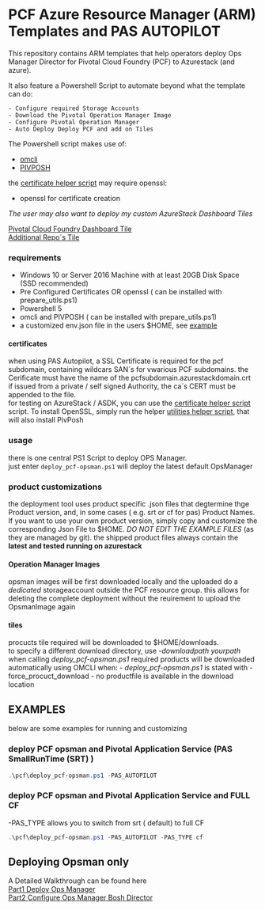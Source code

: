 # PCF Azure Resource Manager (ARM) Templates and PAS AUTOPILOT

This repository contains ARM templates that help operators deploy Ops Manager Director for Pivotal Cloud Foundry (PCF) to Azurestack (and azure).  

It also feature a Powershell Script to automate beyond what the template can do:  

    - Configure required Storage Accounts  
    - Download the Pivotal Operation Manager Image  
    - Configure Pivotal Operation Manager  
    - Auto Deploy Deploy PCF and add on Tiles  

The Powershell script makes use of:

- [omcli](https://github.com/pivotal-cf/om)  
- [PIVPOSH](https://github.com/bottkars/PIVPosh)  

the [certificate helper script](/create_certs.ps1) may require openssl:
- openssl for certificate creation

*The user may also want to deploy my custom AzureStack Dashboard Tiles*

[Pivotal Cloud Foundry Dashboard Tile](/docs/tile1.md)   
[Additional Repo´s Tile](/docs/tile2.md)

### requirements

   - Windows 10 or Server 2016 Machine with at least 20GB Disk Space (SSD recommended) 
   - Pre Configured  Certificates OR openssl ( can be installed with prepare_utils.ps1)
   - Powershell 5
   - omcli and PIVPOSH ( can be installed with prepare_utils.ps1)
   - a customized env.json file in the users $HOME, see [example](/env.example.json)
#### certificates

when using PAS Autopilot, a SSL Certificate is required for the pcf subdomain, containing wildcars SAN´s for vwarious PCF subdomains. the Cerificate must have the name of the pcfsubdomain.azurestackdomain.crt  
if issued from a private / self signed Authority, the ca´s CERT must be appended to the file.  
for testing on AzureStack / ASDK, you can use the [certificate helper script](/create_certs.ps1) script.
To install OpenSSL, simply run the helper [utilities helper script](/prepare_utils.ps1), that will also install PivPosh
### usage

there is one central PS1 Script to deploy OPS Manager.  
just enter `deploy_pcf-opsman.ps1` will deploy the latest default OpsManager  

### product customizations  

the deployment tool uses product specific .json files that degtermine thge Product version, and, in some cases ( e.g. srt or cf for pas) Product Names.
If you want to use your own product version, simply copy and customize the corresponding Json File to $HOME. _DO NOT EDIT THE EXAMPLE FILES_ (as they are managed by git). the shipped product files always contain the **latest and tested running on azurestack**


#### Operation Manager Images

opsman images will be first downloaded locally and the uploaded do a *dedicated* storageaccount outside the PCF resource group. this allows for deleting the complete deployment without the reuirement to upload the OpsmanImage again

#### tiles
procucts tile required will be downloaded to $HOME/downloads.  
to specify a different download directory, use  *-downloadpath yourpath*  when calling *deploy_pcf-opsman.ps1*
required products will be downloaded automatically using OMCLI when:
    - *deploy_pcf-opsman.ps1* is stated with -force_procuct_download
    - no productfile is available in the download location
## EXAMPLES

below are some examples for running and customizing

### deploy PCF opsman and Pivotal Application Service (PAS SmallRunTime (SRT) )

```powershell
.\pcf\deploy_pcf-opsman.ps1 -PAS_AUTOPILOT
```

### deploy PCF opsman and Pivotal Application Service and FULL CF

-PAS_TYPE allows you to switch from srt ( default) to full CF

```powershell
.\pcf\deploy_pcf-opsman.ps1 -PAS_AUTOPILOT -PAS_TYPE cf
```

## Deploying Opsman only

A Detailed Walkthrough can be found here  
[Part1 Deploy Ops Manager](https://community.emc.com/blogs/azurestack_guy/2018/06/22/getting-started-with-pcf-on-azurestack-asdk-part-1-deploy-opsmanager)  
[Part2 Configure Ops Manager Bosh Director](https://community.emc.com/blogs/azurestack_guy/2018/08/01/getting-started-with-pcf-on-azurestack-asdk-part-2-configure-opsmanager)  




